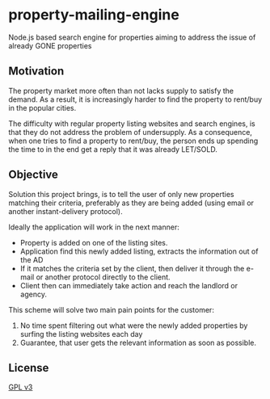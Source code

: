 property-mailing-engine
=======================

Node.js based search engine for properties aiming to address the issue of already GONE properties

## Motivation

The property market more often than not lacks supply to satisfy the demand. As a result, it is increasingly harder to find the property to rent/buy in the popular cities.

The difficulty with regular property listing websites and search engines, is that they do not address the problem of undersupply. As a consequence, when one tries to find a property to rent/buy, the person ends up spending the time to in the end get a reply that it was already LET/SOLD.

## Objective

Solution this project brings, is to tell the user of only new properties matching their criteria, preferably as they are being added (using email or another instant-delivery protocol).

Ideally the application will work in the next manner:

* Property is added on one of the listing sites.
* Application find this newly added listing, extracts the information out of the AD
* If it matches the criteria set by the client, then deliver it through the e-mail or another protocol directly to the client.
* Client then can immediately take action and reach the landlord or agency.

This scheme will solve two main pain points for the customer:

1. No time spent filtering out what were the newly added properties by surfing the listing websites each day
2. Guarantee, that user gets the relevant information as soon as possible.

## License
[GPL v3]

[GPL v3]:LICENSE
